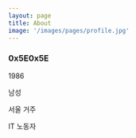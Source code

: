 ```yaml
---
layout: page
title: About
image: '/images/pages/profile.jpg'
---
```


### 0x5E0x5E

1986

남성

서울 거주

IT 노동자
